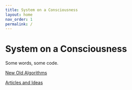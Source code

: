 ```yaml
---
title: System on a Consciousness
layout: home
nav_order: 1
permalink: /
---
```


# System on a Consciousness

Some words, some code.

[New Old Algorithms](docs/new-old-algol)

[Articles and Ideas](docs/articles)